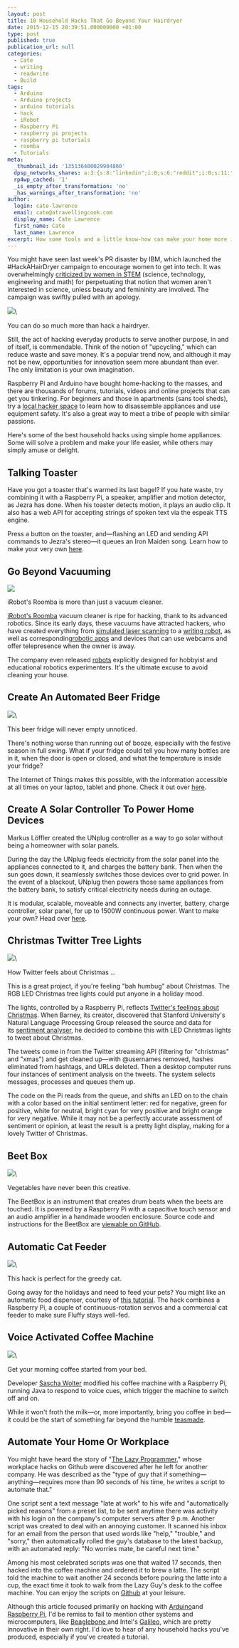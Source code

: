 ```yaml
---
layout: post
title: 10 Household Hacks That Go Beyond Your Hairdryer
date: 2015-12-15 20:39:51.000000000 +01:00
type: post
published: true
publication_url: null
categories:
  - Cate
  - writing
  - readwrite
  - Build
tags:
  - Arduino
  - Arduino projects
  - arduino tutorials
  - hack
  - iRobot
  - Raspberry Pi
  - raspberry pi projects
  - raspberry pi tutorials
  - roomba
  - Tutorials
meta:
  _thumbnail_id: '135136400029904860'
  dpsp_networks_shares: a:3:{s:8:"linkedin";i:0;s:6:"reddit";i:0;s:11:"google-plus";i:0;}
  rp4wp_cached: '1'
  _is_empty_after_transformation: 'no'
  _has_warnings_after_transformation: 'no'
author:
  login: cate-lawrence
  email: cate@atravellingcook.com
  display_name: Cate Lawrence
  first_name: Cate
  last_name: Lawrence
excerpt: How some tools and a little know-how can make your home more interesting.
---
```

You might have seen last week's PR disaster by IBM, which launched the
\#HackAHairDryer campaign to encourage women to get into tech. It was
overwhelmingly [criticized by women in
STEM](http://gizmodo.com/remember-massacred-women-engineers-with-a-hairdryer-hac-1746561822)
(science, technology, engineering and math) for perpetuating that notion
that women aren't interested in science, unless beauty and femininity
are involved. The campaign was swiftly pulled with an apology. 

![](rw-import/MTM0OTkyMTY4MzE3MTUzMjUw.jpg)\

You can do so much more than hack a hairdryer.

Still, the act of hacking everyday products to serve another purpose, in
and of itself, is commendable. Think of the notion of "upcycling," which
can reduce waste and save money. It's a popular trend now, and although
it may not be new, opportunities for innovation seem more abundant than
ever. The only limitation is your own imagination. 

Raspberry Pi and Arduino have bought home-hacking to the masses, and
there are thousands of forums, tutorials, videos and online projects
that can get you tinkering. For beginners and those in apartments (sans
tool sheds), try a [local hacker
space](https://wiki.hackerspaces.org/List_of_Hackerspaces) to learn how
to disassemble appliances and use equipment safety. It's also a great
way to meet a tribe of people with similar passions. 

Here's some of the best household hacks using simple home appliances.
Some will solve a problem and make your life easier, while others may
simply amuse or delight. 

Talking Toaster
---------------

Have you got a toaster that's warmed its last bagel? If you hate waste,
try combining it with a Raspberry Pi, a speaker, amplifier and motion
detector, as Jezra has done. When his toaster detects motion, it plays
an audio clip. It also has a web API for accepting strings of spoken
text via the espeak TTS engine. 

Press a button on the toaster, and—flashing an LED and sending API
commands to Jezra's stereo—it queues an Iron Maiden song. Learn how to
make your very own
[here](http://www.jezra.net/blog/no_it_doesnt_make_toast_anymore). 

Go Beyond Vacuuming 
--------------------

![](rw-import/MTM0OTkyNjA5MDg4MTIxNDc1.png)

iRobot's Roomba is more than just a vacuum cleaner.

[iRobot's Roomba](http://www.irobot.de/) vacuum cleaner is ripe for
hacking, thank to its advanced robotics. Since its early days, these
vacuums have attracted hackers, who have created everything from
[simulated laser
scanning](http://www.irobot.com/About-iRobot/STEM/Create-2.aspx) to a
[writing
robot](http://www.instructables.com/id/PosterBot%3a-Make-a-Marker-Writing-Robot-out-of-an-O/),
as well as corresponding[robotic
apps](http://www.roboticapp.com/index.html) and devices that can use
webcams and offer telepresence when the owner is away. 

The company even released
[robots](http://www.irobot.com/About-iRobot/STEM/Create-2.aspx)
explicitly designed for hobbyist and educational robotics experimenters.
It's the ultimate excuse to avoid cleaning your house. 

Create An Automated Beer Fridge
-------------------------------

![](rw-import/MTM1MTU5MDYyNDI0NzY2NDc0.jpg)\

This beer fridge will never empty unnoticed.

There's nothing worse than running out of booze, especially with the
festive season in full swing. What if your fridge could tell you how
many bottles are in it, when the door is open or closed, and what the
temperature is inside your fridge? 

The Internet of Things makes this possible, with the information
accessible at all times on your laptop, tablet and phone. Check it out
over [here](https://github.com/InitialState/beerfridge/wiki). 

Create A Solar Controller To Power Home Devices 
------------------------------------------------

Markus Löffler created the UNplug controller as a way to go solar
without being a homeowner with solar panels. 

During the day the UNplug feeds electricity from the solar panel into
the appliances connected to it, and charges the battery bank. Then when
the sun goes down, it seamlessly switches those devices over to grid
power. In the event of a blackout, UNplug then powers those same
appliances from the battery bank, to satisfy critical electricity needs
during an outage. 

It is modular, scalable, moveable and connects any inverter, battery,
charge controller, solar panel, for up to 1500W continuous power. Want
to make your own? Head over [here](http://solar-trap.com). 

Christmas Twitter Tree Lights
-----------------------------

![](rw-import/MTM1MTM2Mzk4MTUwNzQwNjEx.jpg)\

How Twitter feels about Christmas ...

This is a great project, if you're feeling "bah humbug" about Christmas.
The RGB LED Christmas tree lights could put anyone in a holiday mood. 

The lights, controlled by a Raspberry Pi, reflects [Twitter's feelings
about Christmas](http://barnoid.org.uk/christmas-twitter-tree-lights).
When Barney, its creator, discovered that Stanford University's Natural
Language Processing Group released the source and data for
its [sentiment analyser](http://nlp.stanford.edu/sentiment/), he decided
to combine this with LED Christmas lights to tweet about Christmas. 

The tweets come in from the Twitter streaming API (filtering for
"christmas" and "xmas") and get cleaned up—with @usernames removed,
hashes eliminated from hashtags, and URLs deleted. Then a desktop
computer runs four instances of sentiment analysis on the tweets. The
system selects messages, processes and queues them up. 

The code on the Pi reads from the queue, and shifts an LED on to the
chain with a color based on the initial sentiment letter: red for
negative, green for positive, white for neutral, bright cyan for very
positive and bright orange for very negative. While it may not be a
perfectly accurate assessment of sentiment or opinion, at least the
result is a pretty light display, making for a lovely Twitter of
Christmas.

Beet Box
--------

![](rw-import/MTM1MTM2ODk2OTAzOTIzNzIy.jpg)\

Vegetables have never been this creative.

The BeetBox is an instrument that creates drum beats when the beets are
touched. It is powered by a Raspberry Pi with a capacitive touch sensor
and an audio amplifier in a handmade wooden enclosure. Source code and
instructions for the BeetBox are [viewable on
GitHub](https://github.com/scottgarner/BeetBox). 

**Automatic Cat Feeder**
------------------------

![](rw-import/MTM1MTM2MjI4NDk5NTgyOTQ2.jpg)\

This hack is perfect for the greedy cat. 

Going away for the holidays and need to feed your pets? You might like
an automatic food dispenser, courtesy of [this
tutorial](http://drstrangelove.net/2013/12/raspberry-pi-power-cat-feeder-updates/#more-16).
The hack combines a Raspberry Pi, a couple of continuous-rotation servos
and a commercial cat feeder to make sure Fluffy stays well-fed. 

Voice Activated Coffee Machine
------------------------------

![](rw-import/MTM1MTU3OTkwMDI1MTA2NzA2.jpg)\

Get your morning coffee started from your bed. 

Developer [Sascha
Wolter](http://www.wolter.biz/2012/11/the-voice-controlled-coffee-machine/) modified
his coffee machine with a Raspberry Pi, running Java to respond to voice
cues, which trigger the machine to switch off and on. 

While it won't froth the milk—or, more importantly, bring you coffee in
bed—it could be the start of something far beyond the humble
[teasmade](https://en.wikipedia.org/wiki/Teasmade). 

Automate Your Home Or Workplace
-------------------------------

You might have heard the story of "[The Lazy
Programmer](http://www.businessinsider.de/programmer-automates-his-job-2015-11?r=US&IR=T),"
whose workplace hacks on Github were discovered after he left for
another company. He was described as the "type of guy that if
something—anything—requires more than 90 seconds of his time, he writes
a script to automate that." 

One script sent a text message "late at work" to his wife and
"automatically picked reasons" from a preset list, to be sent anytime
there was activity with his login on the company's computer servers
after 9 p.m. Another script was created to deal with an annoying
customer. It scanned his inbox for an email from the person that used
words like "help," "trouble," and "sorry," then automatically rolled the
guy's database to the latest backup, with an automated reply: "No
worries mate, be careful next time." 

Among his most celebrated scripts was one that waited 17 seconds, then
hacked into the coffee machine and ordered it to brew a latte. The
script told the machine to wait another 24 seconds before pouring the
latte into a cup, the exact time it took to walk from the Lazy Guy's
desk to the coffee machine. You can enjoy the scripts on
[Github](https://github.com/NARKOZ/hacker-scripts) at your leisure. 

Although this article focused primarily on hacking with
[Arduino](https://www.arduino.cc/)and [Raspberry
Pi](https://www.raspberrypi.org/), I'd be remiss to fail to mention
other systems and microcomputers,
like [Beaglebone ](http://beagleboard.org/)and Intel's
[Galileo](https://software.intel.com/de-de/iot/hardware/galileo?gclid=CjwKEAiAkb-zBRC2upezwuyguQ4SJADZG08vkzxZ5NvwaM0xmBFIxmONb3Evyha16PuzpJvSFygGsBoCeg7w_wcB&gclsrc=aw.ds), which
are pretty innovative in their own right. I'd love to hear of any
household hacks you've produced, especially if you've created a
tutorial. 
